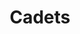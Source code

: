 ---
  title: Cadets
  description: From Cadet’s Armoury to Computer Centre
  latitude: -26.172478
  longitude: 28.075436
  cards:
    - poi-019-card-001.md
    - poi-019-card-002.md
    - poi-019-card-003.md
    - poi-019-card-004.md
    - poi-019-card-005.md
    - poi-019-card-006.md
    - poi-019-card-007.md
    - poi-019-card-008.md
    - poi-019-card-009.md
---